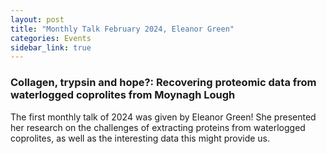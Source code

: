 ```yaml
---
layout: post
title: "Monthly Talk February 2024, Eleanor Green"
categories: Events
sidebar_link: true
---
```


### Collagen, trypsin and hope?: Recovering proteomic data from waterlogged coprolites from Moynagh Lough

The first monthly talk of 2024 was given by Eleanor Green! She presented her research on the challenges of extracting proteins from waterlogged coprolites, as well as the interesting data this might provide us. 
